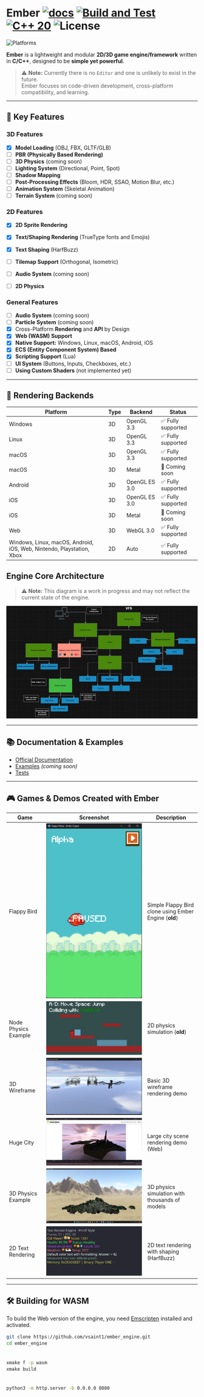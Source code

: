 # Ember [![docs](https://github.com/vsaint1/ember_engine/actions/workflows/docs.yml/badge.svg)](https://github.com/vsaint1/ember_engine/actions/workflows/docs.yml) [![Build and Test](https://github.com/vsaint1/ember/actions/workflows/tests.yml/badge.svg)](https://github.com/vsaint1/ember/actions/workflows/tests.yml) [![C++ 20](https://img.shields.io/badge/C%2B%2B-20-blue.svg)](https://isocpp.org/std/the-standard) ![License](https://img.shields.io/github/license/vsaint1/ember_engine.svg)

![Platforms](https://img.shields.io/badge/platforms-Windows%20%7C%20Linux%20%7C%20macOS%20%7C%20Android%20%7C%20iOS%20%7C%20Web-blue.svg)

**Ember** is a lightweight and modular **2D/3D game engine/framework** written in **C/C++**, designed to be **simple yet powerful**.  

> ⚠️ **Note:** Currently there is no `Editor` and one is unlikely to exist in the future.  
> Ember focuses on code-driven development, cross-platform compatibility, and learning.

---

## 🔹 Key Features

### 3D Features
- [x] **Model Loading** (OBJ, FBX, GLTF/GLB)
- [ ] **PBR (Physically Based Rendering)**
- [ ] **3D Physics** (coming soon)
- [ ] **Lighting System** (Directional, Point, Spot)
- [ ] **Shadow Mapping**
- [ ] **Post-Processing Effects** (Bloom, HDR, SSAO, Motion Blur, etc.)
- [ ] **Animation System** (Skeletal Animation)
- [ ] **Terrain System** (coming soon)

### 2D Features
- [x] **2D Sprite Rendering**
- [x] **Text/Shaping Rendering** (TrueType fonts and Emojis)
- [x] **Text Shaping** (HarfBuzz)
- [ ] **Tilemap Support** (Orthogonal, Isometric)
- [ ] **Audio System** (coming soon)
- [ ] **2D Physics**


### General Features
- [ ] **Audio System** (coming soon)
- [ ] **Particle System** (coming soon)
- [x] Cross-Platform **Rendering** and **API** by Design 
- [x] **Web (WASM) Support**
- [x] **Native Support:** Windows, Linux, macOS, Android, iOS
- [x] **ECS (Entity Component System) Based**
- [x] **Scripting Support** (Lua)
- [ ] **UI System** (Buttons, Inputs, Checkboxes, etc.)
- [ ] **Using Custom Shaders** (not implemented yet)

---


## 📱 Rendering Backends

| Platform                                                              | Type | Backend       | Status            |
| --------------------------------------------------------------------- | ---- | ------------- | ----------------- |
| Windows                                                               | 3D   | OpenGL 3.3    | ✅ Fully supported |
| Linux                                                                 | 3D   | OpenGL 3.3    | ✅ Fully supported |
| macOS                                                                 | 3D   | OpenGL 3.3    | ✅ Fully supported |
| macOS                                                                 | 3D   | Metal         | 🚧 Coming soon    |
| Android                                                               | 3D   | OpenGL ES 3.0 | ✅ Fully supported |
| iOS                                                                   | 3D   | OpenGL ES 3.0 | ✅ Fully supported |
| iOS                                                                   | 3D   | Metal         | 🚧 Coming soon    |
| Web                                                                   | 3D   | WebGL 3.0     | ✅ Fully supported |
| Windows, Linux, macOS, Android, iOS, Web, Nintendo, Playstation, Xbox | 2D   | Auto  | ✅ Fully supported |



## Engine Core Architecture

> ⚠️ **Note:** This diagram is a work in progress and may not reflect the current state of the engine.

![Engine Architecture](docs/architecture.png)

---

## 📚 Documentation & Examples

- [Official Documentation](https://vsaint1.github.io/ember_engine)
- [Examples](https://github.com/vsaint1/ember_engine/tree/main/examples) *(coming soon)*
- [Tests](https://github.com/vsaint1/ember_engine/tree/main/tests)

---

## 🎮 Games & Demos Created with Ember

| Game                 | Screenshot                          | Description                                   |
|----------------------|-------------------------------------|-----------------------------------------------|
| Flappy Bird          | ![Flappy](docs/2d_flappy.png)       | Simple Flappy Bird clone using Ember Engine (**old**) |
| Node Physics Example | ![Node Physics](docs/2d_node_phys.png) | 2D physics simulation (**old**)         |
| 3D Wireframe         | ![Wireframe](docs/3d_wireframe.png) | Basic 3D wireframe rendering demo            |
| Huge City            | ![City](docs/3d_map_huge.png)       | Large city scene rendering demo (Web)        |
| 3D Physics Example   | ![3D Physics](docs/3d_physics.png)  | 3D physics simulation with thousands of models |
| 2D Text Rendering    | ![2D Text](docs/2d_text.png)        | 2D text rendering with shaping (HarfBuzz)    |
---

## 🛠 Building for WASM

To build the Web version of the engine, you need [Emscripten](https://emscripten.org/docs/getting_started/downloads.html) installed and activated.

```bash
git clone https://github.com/vsaint1/ember_engine.git
cd ember_engine


xmake f -p wasm
xmake build


python3 -m http.server -b 0.0.0.0 8080
